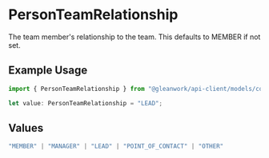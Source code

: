 # PersonTeamRelationship

The team member's relationship to the team. This defaults to MEMBER if not set.

## Example Usage

```typescript
import { PersonTeamRelationship } from "@gleanwork/api-client/models/components";

let value: PersonTeamRelationship = "LEAD";
```

## Values

```typescript
"MEMBER" | "MANAGER" | "LEAD" | "POINT_OF_CONTACT" | "OTHER"
```